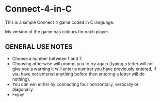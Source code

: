 # Connect-4-in-C

This is a simple Connect 4 game coded in C language. 

My version of the game has colours for each player.


GENERAL USE NOTES
-----------------

- Choose a number between 1 and 7.
- Choosing otherwise will prompt you to try again (typing a letter will not give you a warning it will enter a number you have previously entered, if you have not entered anything before then entering a letter will do nothing).
- You can win either by connecting four horizontally, vertically or diagonally.
- Enjoy!



